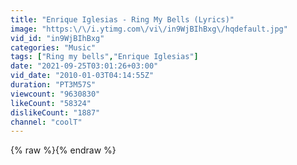 ```yaml
---
title: "Enrique Iglesias - Ring My Bells (Lyrics)"
image: "https:\/\/i.ytimg.com\/vi\/in9WjBIhBxg\/hqdefault.jpg"
vid_id: "in9WjBIhBxg"
categories: "Music"
tags: ["Ring my bells","Enrique Iglesias"]
date: "2021-09-25T03:01:26+03:00"
vid_date: "2010-01-03T04:14:55Z"
duration: "PT3M57S"
viewcount: "9630830"
likeCount: "58324"
dislikeCount: "1887"
channel: "coolT"
---
```

{% raw %}{% endraw %}
